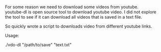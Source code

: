For some reason we need to download some videos from youtube. youtube-dl is open source tool to download youtube video. I did not explore the tool to see if it can download all videos that is saved in a text file. 

So quickly wrote a script to downloads video from different youtube links.


Usage:

./vdo-dl "/path/to/save" "text.txt"
